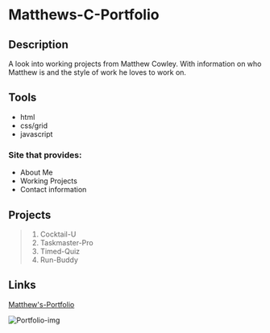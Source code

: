 # **Matthews-C-Portfolio**

## Description
A look into working projects from Matthew Cowley. With information on who Matthew is and the style of work he loves to work on. 

## Tools
* html
* css/grid
* javascript

### Site that provides:
* About Me
* Working Projects
* Contact information

## Projects
> 1. Cocktail-U
> 2. Taskmaster-Pro
> 3. Timed-Quiz
> 4. Run-Buddy


## Links
[Matthew's-Portfolio](https://mcowley1.github.io/Matthew-C-Portfolio/)

![Portfolio-img](Matt's-portfolio.png)